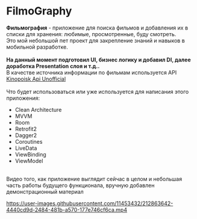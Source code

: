 # FilmoGraphy 
<b>Фильмография</b> - приложение для поиска фильмов и добавления их в списки для хранения: любимые, просмотренные, буду смотреть.
<br>
Это мой небольшой пет проект для закрепление знаний и навыков в мобильной разработке.
<br>
<br>
<b>На данный момент подготовил UI, бизнес логику и добавил DI, далее доработка Presentation слоя и т.д..</b>
<br>
В качестве источника информации по фильмам используется API <a href="https://kinopoiskapiunofficial.tech/" target="_blank">Kinopoisk Api Unofficial</a>
<br>
<br>
Что будет использоваться или уже используется для написания этого приложения:
<ul>
  <li>Clean Architecture
  <li>MVVM
  <li>Room
  <li>Retrofit2
  <li>Dagger2
  <li>Coroutines
  <li>LiveData
  <li>ViewBinding
  <li>ViewModel
</ul>
<br>
Видео того, как приложение выглядит сейчас в целом и небольшая часть работы будущего функционала, вручную добавлен демонстрационный материал
<br>

https://user-images.githubusercontent.com/11453432/212863642-4440cd9d-2484-481b-a570-177e746cf6ca.mp4
